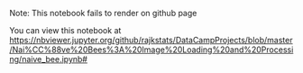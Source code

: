
Note: This notebook fails to render on github page

You can view this notebook at 
https://nbviewer.jupyter.org/github/rajkstats/DataCampProjects/blob/master/Nai%CC%88ve%20Bees%3A%20Image%20Loading%20and%20Processing/naive_bee.ipynb#
